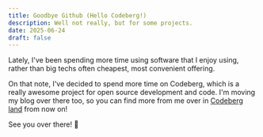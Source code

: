 ```yaml
---
title: Goodbye Github (Hello Codeberg!)
description: Well not really, but for some projects.
date: 2025-06-24
draft: false
---
```


Lately, I've been spending more time using software that I enjoy using, rather than big techs often cheapest, most convenient offering.

On that note, I've decided to spend more time on Codeberg, which is a really awesome project for open source development and code. I'm moving my blog over there too, so you can find more from me over in [Codeberg land](https://benrutter.codeberg.page/) from now on!

See you over there! 👋
